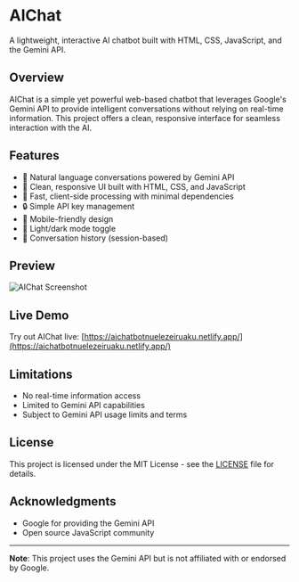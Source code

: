 # AIChat

A lightweight, interactive AI chatbot built with HTML, CSS, JavaScript, and the Gemini API.

## Overview

AIChat is a simple yet powerful web-based chatbot that leverages Google's Gemini API to provide intelligent conversations without relying on real-time information. This project offers a clean, responsive interface for seamless interaction with the AI.

## Features

- 💬 Natural language conversations powered by Gemini API
- 🎨 Clean, responsive UI built with HTML, CSS, and JavaScript
- 🚀 Fast, client-side processing with minimal dependencies
- 🔒 Simple API key management
- 📱 Mobile-friendly design
- 🌙 Light/dark mode toggle
- 📝 Conversation history (session-based)

## Preview

![AIChat Screenshot]([![image](preview)](https://github.com/NuelEzeiruaku/Chatbox-Project/blob/main/preview.png?raw=true))

## Live Demo

Try out AIChat live: [https://aichatbotnuelezeiruaku.netlify.app/](https://aichatbotnuelezeiruaku.netlify.app/)

## Limitations

- No real-time information access
- Limited to Gemini API capabilities
- Subject to Gemini API usage limits and terms

## License

This project is licensed under the MIT License - see the [LICENSE](LICENSE) file for details.

## Acknowledgments

- Google for providing the Gemini API
- Open source JavaScript community

---

**Note**: This project uses the Gemini API but is not affiliated with or endorsed by Google.
